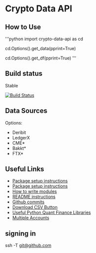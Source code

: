 # Crypto Data API

## How to Use

'''python
import crypto-data-api as cd

cd.Options().get_data(pprint=True)

cd.Options().get_df(pprint=True)
'''



## Build status
Stable

[![Build Status](https://travis-ci.org/akashnimare/foco.svg?branch=master)](https://travis-ci.org/akashnimare/foco)


## Data Sources
Options:
 - Deribit
 - LedgerX
 - CME*
 - Bakkt*
 - FTX*

 



## Useful Links
- [Package setup instructions](https://towardsdatascience.com/build-your-first-open-source-python-project-53471c9942a7)
- [Package setup instructions](https://towardsdatascience.com/build-your-first-open-source-python-project-53471c9942a7)
- [How to write modules](https://www.digitalocean.com/community/tutorials/how-to-write-modules-in-python-3)
- [README instructions](https://medium.com/@meakaakka/a-beginners-guide-to-writing-a-kickass-readme-7ac01da88ab3)
- [Github commits](https://medium.com/@panjeh/makefile-git-add-commit-push-github-all-in-one-command-9dcf76220f48)
- [Download CSV Button](https://community.plot.ly/t/allowing-users-to-download-csv-on-click/5550)
- [Useful Python Quant Finance Libraries](https://financetrain.com/best-python-librariespackages-finance-financial-data-scientists/)
- [Multiple Accounts](https://www.freecodecamp.org/news/manage-multiple-github-accounts-the-ssh-way-2dadc30ccaca/)

## signing in
ssh -T git@github.com

